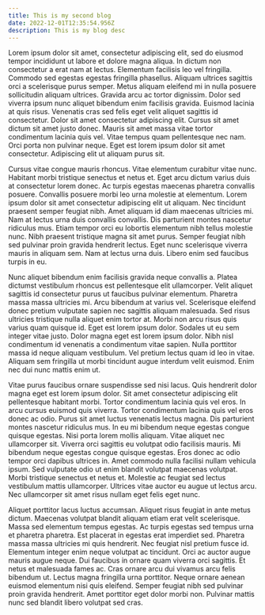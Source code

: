 ```yaml
---
title: This is my second blog
date: 2022-12-01T12:35:54.956Z
description: This is my blog desc
---
```

<!--StartFragment-->

Lorem ipsum dolor sit amet, consectetur adipiscing elit, sed do eiusmod tempor incididunt ut labore et dolore magna aliqua. In dictum non consectetur a erat nam at lectus. Elementum facilisis leo vel fringilla. Commodo sed egestas egestas fringilla phasellus. Aliquam ultrices sagittis orci a scelerisque purus semper. Metus aliquam eleifend mi in nulla posuere sollicitudin aliquam ultrices. Gravida arcu ac tortor dignissim. Dolor sed viverra ipsum nunc aliquet bibendum enim facilisis gravida. Euismod lacinia at quis risus. Venenatis cras sed felis eget velit aliquet sagittis id consectetur. Dolor sit amet consectetur adipiscing elit. Cursus sit amet dictum sit amet justo donec. Mauris sit amet massa vitae tortor condimentum lacinia quis vel. Vitae tempus quam pellentesque nec nam. Orci porta non pulvinar neque. Eget est lorem ipsum dolor sit amet consectetur. Adipiscing elit ut aliquam purus sit.

Cursus vitae congue mauris rhoncus. Vitae elementum curabitur vitae nunc. Habitant morbi tristique senectus et netus et. Eget arcu dictum varius duis at consectetur lorem donec. Ac turpis egestas maecenas pharetra convallis posuere. Convallis posuere morbi leo urna molestie at elementum. Lorem ipsum dolor sit amet consectetur adipiscing elit ut aliquam. Nec tincidunt praesent semper feugiat nibh. Amet aliquam id diam maecenas ultricies mi. Nam at lectus urna duis convallis convallis. Dis parturient montes nascetur ridiculus mus. Etiam tempor orci eu lobortis elementum nibh tellus molestie nunc. Nibh praesent tristique magna sit amet purus. Semper feugiat nibh sed pulvinar proin gravida hendrerit lectus. Eget nunc scelerisque viverra mauris in aliquam sem. Nam at lectus urna duis. Libero enim sed faucibus turpis in eu.

Nunc aliquet bibendum enim facilisis gravida neque convallis a. Platea dictumst vestibulum rhoncus est pellentesque elit ullamcorper. Velit aliquet sagittis id consectetur purus ut faucibus pulvinar elementum. Pharetra massa massa ultricies mi. Arcu bibendum at varius vel. Scelerisque eleifend donec pretium vulputate sapien nec sagittis aliquam malesuada. Sed risus ultricies tristique nulla aliquet enim tortor at. Morbi non arcu risus quis varius quam quisque id. Eget est lorem ipsum dolor. Sodales ut eu sem integer vitae justo. Dolor magna eget est lorem ipsum dolor. Nibh nisl condimentum id venenatis a condimentum vitae sapien. Nulla porttitor massa id neque aliquam vestibulum. Vel pretium lectus quam id leo in vitae. Aliquam sem fringilla ut morbi tincidunt augue interdum velit euismod. Enim nec dui nunc mattis enim ut.

Vitae purus faucibus ornare suspendisse sed nisi lacus. Quis hendrerit dolor magna eget est lorem ipsum dolor. Sit amet consectetur adipiscing elit pellentesque habitant morbi. Tortor condimentum lacinia quis vel eros. In arcu cursus euismod quis viverra. Tortor condimentum lacinia quis vel eros donec ac odio. Purus sit amet luctus venenatis lectus magna. Dis parturient montes nascetur ridiculus mus. In eu mi bibendum neque egestas congue quisque egestas. Nisi porta lorem mollis aliquam. Vitae aliquet nec ullamcorper sit. Viverra orci sagittis eu volutpat odio facilisis mauris. Mi bibendum neque egestas congue quisque egestas. Eros donec ac odio tempor orci dapibus ultrices in. Amet commodo nulla facilisi nullam vehicula ipsum. Sed vulputate odio ut enim blandit volutpat maecenas volutpat. Morbi tristique senectus et netus et. Molestie ac feugiat sed lectus vestibulum mattis ullamcorper. Ultrices vitae auctor eu augue ut lectus arcu. Nec ullamcorper sit amet risus nullam eget felis eget nunc.

Aliquet porttitor lacus luctus accumsan. Aliquet risus feugiat in ante metus dictum. Maecenas volutpat blandit aliquam etiam erat velit scelerisque. Massa sed elementum tempus egestas. Ac turpis egestas sed tempus urna et pharetra pharetra. Est placerat in egestas erat imperdiet sed. Pharetra massa massa ultricies mi quis hendrerit. Nec feugiat nisl pretium fusce id. Elementum integer enim neque volutpat ac tincidunt. Orci ac auctor augue mauris augue neque. Dui faucibus in ornare quam viverra orci sagittis. Et netus et malesuada fames ac. Cras ornare arcu dui vivamus arcu felis bibendum ut. Lectus magna fringilla urna porttitor. Neque ornare aenean euismod elementum nisi quis eleifend. Semper feugiat nibh sed pulvinar proin gravida hendrerit. Amet porttitor eget dolor morbi non. Pulvinar mattis nunc sed blandit libero volutpat sed cras.

<!--EndFragment-->